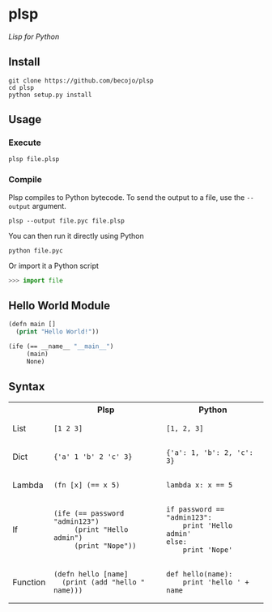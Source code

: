 # plsp

_Lisp for Python_


## Install

```
git clone https://github.com/becojo/plsp
cd plsp
python setup.py install
```

## Usage
### Execute

```
plsp file.plsp
```

### Compile

Plsp compiles to Python bytecode. To send the output to a file, use the `--output` argument.

```
plsp --output file.pyc file.plsp
```

You can then run it directly using Python

```
python file.pyc
```

Or import it a Python script

```python
>>> import file
```


## Hello World Module

```lisp
(defn main []
  (print "Hello World!"))

(ife (== __name__ "__main__")
     (main)
     None)
```

## Syntax 

<table>
  <tr>
    <th></th>
    <th>Plsp</th>
    <th>Python</th>
  </tr>
  <tr>
    <td>List</td>
    <td><pre><code>[1 2 3]</code></pre></td>
    <td><pre><code>[1, 2, 3]</code></pre></td>
  </tr>
  <tr>
    <td>Dict</td>
    <td><pre><code>{'a' 1 'b' 2 'c' 3}</code></pre></td>
    <td><pre><code>{'a': 1, 'b': 2, 'c': 3}</code></pre></td>
  </tr>
  <tr>
    <td>Lambda</td>
    <td><pre><code>(fn [x] (== x 5)</code></pre></td>
    <td><pre><code>lambda x: x == 5</code></pre></td>
  </tr>
  <tr>
    <td>If</td>
    <td><pre><code>(ife (== password "admin123") 
     (print "Hello admin") 
     (print "Nope"))</code></pre></td>
    <td><pre><code>if password == "admin123":
    print 'Hello admin'
else:
    print 'Nope'</code></pre></td>
  </tr>
  <tr>
    <td>Function</td>
    <td><pre><code>(defn hello [name]
  (print (add "hello " name)))</code></pre></td>
    <td><pre><code>def hello(name):
    print 'hello ' + name</code></pre></td>
  </tr>
</table>
